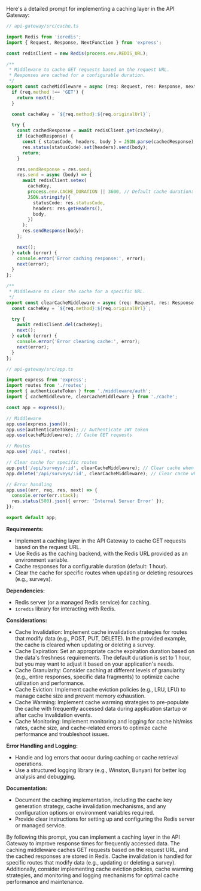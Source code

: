 Here's a detailed prompt for implementing a caching layer in the API Gateway:

```typescript
// api-gateway/src/cache.ts

import Redis from 'ioredis';
import { Request, Response, NextFunction } from 'express';

const redisClient = new Redis(process.env.REDIS_URL);

/**
 * Middleware to cache GET requests based on the request URL.
 * Responses are cached for a configurable duration.
 */
export const cacheMiddleware = async (req: Request, res: Response, next: NextFunction) => {
  if (req.method !== 'GET') {
    return next();
  }

  const cacheKey = `${req.method}:${req.originalUrl}`;

  try {
    const cachedResponse = await redisClient.get(cacheKey);
    if (cachedResponse) {
      const { statusCode, headers, body } = JSON.parse(cachedResponse);
      res.status(statusCode).set(headers).send(body);
      return;
    }

    res.sendResponse = res.send;
    res.send = async (body) => {
      await redisClient.setex(
        cacheKey,
        process.env.CACHE_DURATION || 3600, // Default cache duration: 1 hour
        JSON.stringify({
          statusCode: res.statusCode,
          headers: res.getHeaders(),
          body,
        })
      );
      res.sendResponse(body);
    };

    next();
  } catch (error) {
    console.error('Error caching response:', error);
    next(error);
  }
};

/**
 * Middleware to clear the cache for a specific URL.
 */
export const clearCacheMiddleware = async (req: Request, res: Response, next: NextFunction) => {
  const cacheKey = `${req.method}:${req.originalUrl}`;

  try {
    await redisClient.del(cacheKey);
    next();
  } catch (error) {
    console.error('Error clearing cache:', error);
    next(error);
  }
};
```

```typescript
// api-gateway/src/app.ts

import express from 'express';
import routes from './routes';
import { authenticateToken } from './middleware/auth';
import { cacheMiddleware, clearCacheMiddleware } from './cache';

const app = express();

// Middleware
app.use(express.json());
app.use(authenticateToken); // Authenticate JWT token
app.use(cacheMiddleware); // Cache GET requests

// Routes
app.use('/api', routes);

// Clear cache for specific routes
app.put('/api/surveys/:id', clearCacheMiddleware); // Clear cache when updating a survey
app.delete('/api/surveys/:id', clearCacheMiddleware); // Clear cache when deleting a survey

// Error handling
app.use((err, req, res, next) => {
  console.error(err.stack);
  res.status(500).json({ error: 'Internal Server Error' });
});

export default app;
```

**Requirements:**

- Implement a caching layer in the API Gateway to cache GET requests based on the request URL.
- Use Redis as the caching backend, with the Redis URL provided as an environment variable.
- Cache responses for a configurable duration (default: 1 hour).
- Clear the cache for specific routes when updating or deleting resources (e.g., surveys).

**Dependencies:**

- Redis server (or a managed Redis service) for caching.
- `ioredis` library for interacting with Redis.

**Considerations:**

- Cache Invalidation: Implement cache invalidation strategies for routes that modify data (e.g., POST, PUT, DELETE). In the provided example, the cache is cleared when updating or deleting a survey.
- Cache Expiration: Set an appropriate cache expiration duration based on the data's freshness requirements. The default duration is set to 1 hour, but you may want to adjust it based on your application's needs.
- Cache Granularity: Consider caching at different levels of granularity (e.g., entire responses, specific data fragments) to optimize cache utilization and performance.
- Cache Eviction: Implement cache eviction policies (e.g., LRU, LFU) to manage cache size and prevent memory exhaustion.
- Cache Warming: Implement cache warming strategies to pre-populate the cache with frequently accessed data during application startup or after cache invalidation events.
- Cache Monitoring: Implement monitoring and logging for cache hit/miss rates, cache size, and cache-related errors to optimize cache performance and troubleshoot issues.

**Error Handling and Logging:**

- Handle and log errors that occur during caching or cache retrieval operations.
- Use a structured logging library (e.g., Winston, Bunyan) for better log analysis and debugging.

**Documentation:**

- Document the caching implementation, including the cache key generation strategy, cache invalidation mechanisms, and any configuration options or environment variables required.
- Provide clear instructions for setting up and configuring the Redis server or managed service.

By following this prompt, you can implement a caching layer in the API Gateway to improve response times for frequently accessed data. The caching middleware caches GET requests based on the request URL, and the cached responses are stored in Redis. Cache invalidation is handled for specific routes that modify data (e.g., updating or deleting a survey). Additionally, consider implementing cache eviction policies, cache warming strategies, and monitoring and logging mechanisms for optimal cache performance and maintenance.